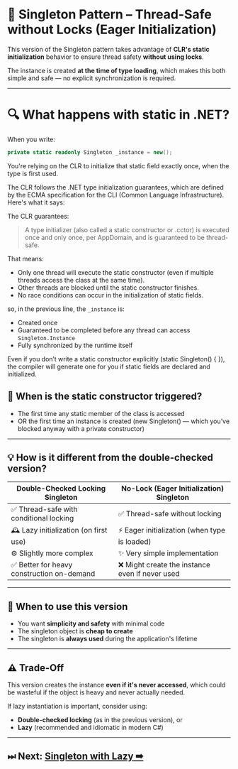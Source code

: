 ﻿# 🧱 Singleton Pattern – Thread-Safe without Locks (Eager Initialization)

This version of the Singleton pattern takes advantage of **CLR's static initialization** behavior to ensure thread safety **without using locks**.

The instance is created **at the time of type loading**, which makes this both simple and safe — no explicit synchronization is required.

---

# 🔍 What happens with static in .NET?

When you write:

```csharp
private static readonly Singleton _instance = new();
```

You're relying on the CLR to initialize that static field exactly once, when the type is first used.

The CLR follows the .NET type initialization guarantees, which are defined by the ECMA specification for the CLI (Common Language Infrastructure). Here's what it says:

The CLR guarantees:
> A type initializer (also called a static constructor or .cctor) is executed once and only once, per AppDomain, and is guaranteed to be thread-safe.

That means:

- Only one thread will execute the static constructor (even if multiple threads access the class at the same time).
- Other threads are blocked until the static constructor finishes.
- No race conditions can occur in the initialization of static fields.

so, in the previous line, the `_instance` is:

- Created once
- Guaranteed to be completed before any thread can access ``Singleton.Instance``
- Fully synchronized by the runtime itself

Even if you don’t write a static constructor explicitly (static Singleton() { }), the compiler will generate one for you if static fields are declared and initialized.

## 🚀 When is the static constructor triggered?

- The first time any static member of the class is accessed 
- OR the first time an instance is created (new Singleton() — which you’ve blocked anyway with a private constructor)

---

## 💡 How is it different from the double-checked version?

| Double-Checked Locking Singleton         | No-Lock (Eager Initialization) Singleton             |
|------------------------------------------|------------------------------------------------------|
| ✅ Thread-safe with conditional locking   | ✅ Thread-safe without locking                       |
| 🕰 Lazy initialization (on first use)     | ⚡ Eager initialization (when type is loaded)        |
| ⚙ Slightly more complex                  | ✨ Very simple implementation                        |
| ✅ Better for heavy construction on-demand | ❌ Might create the instance even if never used     |

---

## 🧠 When to use this version

- You want **simplicity and safety** with minimal code
- The singleton object is **cheap to create**
- The singleton is **always used** during the application's lifetime

---

## ⚠️ Trade-Off

This version creates the instance **even if it's never accessed**, which could be wasteful if the object is heavy and never actually needed.

If lazy instantiation is important, consider using:
- **Double-checked locking** (as in the previous version), or
- **Lazy<T>** (recommended and idiomatic in modern C#)

---

## ⏭ Next: [Singleton with Lazy<T> ➡](../Singleton.Lazy/)

